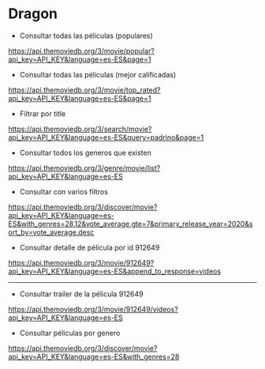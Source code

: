 # Dragon

- Consultar todas las péliculas (populares)

https://api.themoviedb.org/3/movie/popular?api_key=API_KEY&language=es-ES&page=1

- Consultar todas las péliculas (mejor calificadas)

https://api.themoviedb.org/3/movie/top_rated?api_key=API_KEY&language=es-ES&page=1

- Filtrar por title

https://api.themoviedb.org/3/search/movie?api_key=API_KEY&language=es-ES&query=padrino&page=1

- Consultar todos los generos que existen

https://api.themoviedb.org/3/genre/movie/list?api_key=API_KEY&language=es-ES

- Consultar con varios filtros

https://api.themoviedb.org/3/discover/movie?api_key=API_KEY&language=es-ES&with_genres=28,12&vote_average.gte=7&primary_release_year=2020&sort_by=vote_average.desc

- Consultar detalle de pélicula por id 912649

https://api.themoviedb.org/3/movie/912649?api_key=API_KEY&language=es-ES&append_to_response=videos

---

- Consultar trailer de la pélicula 912649

https://api.themoviedb.org/3/movie/912649/videos?api_key=API_KEY&language=es-ES

- Consultar péliculas por genero

https://api.themoviedb.org/3/discover/movie?api_key=API_KEY&language=es-ES&with_genres=28
